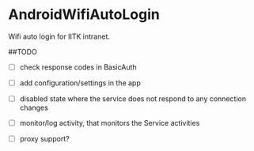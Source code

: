 # AndroidWifiAutoLogin

Wifi auto login for IITK intranet.

##TODO

- [ ] check response codes in BasicAuth
- [ ] add configuration/settings in the app
- [ ] disabled state where the service does not respond to any connection changes
- [ ] monitor/log activity, that monitors the Service activities
- [ ] proxy support?

